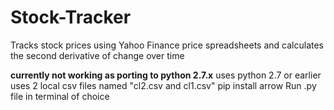 # Stock-Tracker
Tracks stock prices using Yahoo Finance price spreadsheets and calculates the second derivative of change over time

**currently not working as porting to python 2.7.x**
uses python 2.7 or earlier
uses 2 local csv files named "cl2.csv and cl1.csv"
pip install arrow
Run .py file in terminal of choice
